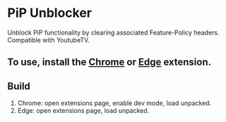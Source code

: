 # PiP Unblocker
Unblock PiP functionality by clearing associated Feature-Policy headers. Compatible with YoutubeTV.

## To use, install the [Chrome](https://chrome.google.com/webstore/detail/pip-unblocker/djjjomidddlggllpialpgkpnkdaeggfa) or [Edge](https://microsoftedge.microsoft.com/addons/detail/pgfngmhkdmmciaegfklbialafkpgmkhh) extension. 


## Build 
1. Chrome: open extensions page, enable dev mode, load unpacked. 
1. Edge: open extensions page, load unpacked.
